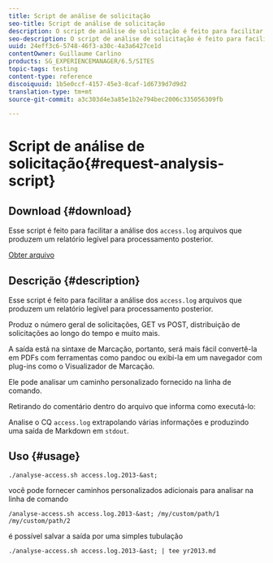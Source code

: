 ```yaml
---
title: Script de análise de solicitação
seo-title: Script de análise de solicitação
description: O script de análise de solicitação é feito para facilitar a análise dos arquivos access.log que produzem um relatório legível para processamento posterior
seo-description: O script de análise de solicitação é feito para facilitar a análise dos arquivos access.log que produzem um relatório legível para processamento posterior
uuid: 24eff3c6-5748-46f3-a30c-4a3a6427ce1d
contentOwner: Guillaume Carlino
products: SG_EXPERIENCEMANAGER/6.5/SITES
topic-tags: testing
content-type: reference
discoiquuid: 1b5e0ccf-4157-45e3-8caf-1d6739d7d9d2
translation-type: tm+mt
source-git-commit: a3c303d4e3a85e1b2e794bec2006c335056309fb

---
```



# Script de análise de solicitação{#request-analysis-script}

## Download {#download}

Esse script é feito para facilitar a análise dos `access.log` arquivos que produzem um relatório legível para processamento posterior.

[Obter arquivo](assets/analyse-access.sh)

## Descrição {#description}

Esse script é feito para facilitar a análise dos `access.log` arquivos que produzem um relatório legível para processamento posterior.

Produz o número geral de solicitações, GET vs POST, distribuição de solicitações ao longo do tempo e muito mais.

A saída está na sintaxe de Marcação, portanto, será mais fácil convertê-la em PDFs com ferramentas como pandoc ou exibi-la em um navegador com plug-ins como o Visualizador de Marcação.

Ele pode analisar um caminho personalizado fornecido na linha de comando.

Retirando do comentário dentro do arquivo que informa como executá-lo:

Analise o CQ `access.log` extrapolando várias informações e produzindo uma saída de Markdown em `stdout`.

## Uso {#usage}

`./analyse-access.sh access.log.2013-&ast;`

você pode fornecer caminhos personalizados adicionais para analisar na linha de comando

`/analyse-access.sh access.log.2013-&ast; /my/custom/path/1 /my/custom/path/2`

é possível salvar a saída por uma simples tubulação

`./analyse-access.sh access.log.2013-&ast; | tee yr2013.md`
